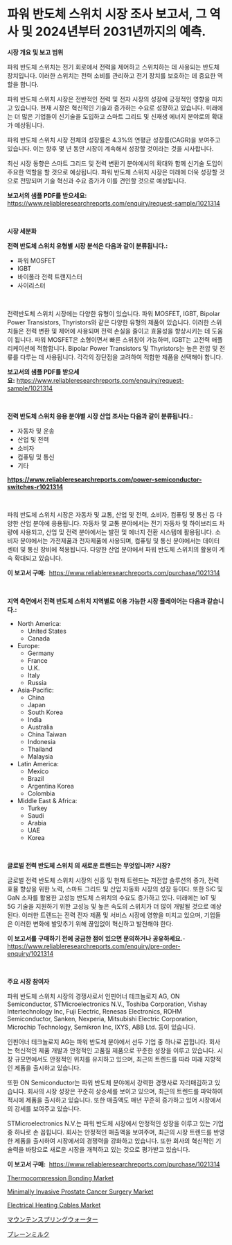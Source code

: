 <p><h1>파워 반도체 스위치 시장 조사 보고서, 그 역사 및 2024년부터 2031년까지의 예측.</h1></p><p><strong>시장 개요 및 보고 범위</strong></p>
<p><p>파워 반도체 스위치는 전기 회로에서 전력을 제어하고 스위치하는 데 사용되는 반도체 장치입니다. 이러한 스위치는 전력 소비를 관리하고 전기 장치를 보호하는 데 중요한 역할을 합니다.</p><p>파워 반도체 스위치 시장은 전반적인 전력 및 전자 시장의 성장에 긍정적인 영향을 미치고 있습니다. 현재 시장은 혁신적인 기술과 증가하는 수요로 성장하고 있습니다. 미래에는 더 많은 기업들이 신기술을 도입하고 스마트 그리드 및 신재생 에너지 분야로의 확대가 예상됩니다.</p><p>파워 반도체 스위치 시장 전체의 성장률은 4.3%의 연평균 성장률(CAGR)을 보여주고 있습니다. 이는 향후 몇 년 동안 시장이 계속해서 성장할 것이라는 것을 시사합니다.</p><p>최신 시장 동향은 스마트 그리드 및 전력 변환기 분야에서의 확대와 함께 신기술 도입이 주요한 역할을 할 것으로 예상됩니다. 파워 반도체 스위치 시장은 미래에 더욱 성장할 것으로 전망되며 기술 혁신과 수요 증가가 이를 견인할 것으로 예상됩니다.</p></p>
<p><strong>보고서의 샘플 PDF를 받으세요:</strong> <a href="https://www.reliableresearchreports.com/enquiry/request-sample/1021314">https://www.reliableresearchreports.com/enquiry/request-sample/1021314</a></p>
<p>&nbsp;</p>
<p><strong>시장 세분화</strong></p>
<p><strong>전력 반도체 스위치 유형별 시장 분석은 다음과 같이 분류됩니다.:</strong></p>
<p><ul><li>파워 MOSFET</li><li>IGBT</li><li>바이폴라 전력 트랜지스터</li><li>사이리스터</li></ul></p>
<p>&nbsp;</p>
<p><p>전력반도체 스위치 시장에는 다양한 유형이 있습니다. 파워 MOSFET, IGBT, Bipolar Power Transistors, Thyristors와 같은 다양한 유형의 제품이 있습니다. 이러한 스위치들은 전력 변환 및 제어에 사용되며 전력 손실을 줄이고 효율성을 향상시키는 데 도움이 됩니다. 파워 MOSFET은 소형이면서 빠른 스위칭이 가능하며, IGBT는 고전력 애플리케이션에 적합합니다. Bipolar Power Transistors 및 Thyristors는 높은 전압 및 전류를 다루는 데 사용됩니다. 각각의 장단점을 고려하여 적합한 제품을 선택해야 합니다.</p></p>
<p><strong>보고서의 샘플 PDF를 받으세요:</strong>&nbsp;<a href="https://www.reliableresearchreports.com/enquiry/request-sample/1021314">https://www.reliableresearchreports.com/enquiry/request-sample/1021314</a></p>
<p>&nbsp;</p>
<p><strong> 전력 반도체 스위치 응용 분야별 시장 산업 조사는 다음과 같이 분류됩니다.:</strong></p>
<p><ul><li>자동차 및 운송</li><li>산업 및 전력</li><li>소비자</li><li>컴퓨팅 및 통신</li><li>기타</li></ul></p>
<p><strong><a href="https://www.reliableresearchreports.com/power-semiconductor-switches-r1021314">https://www.reliableresearchreports.com/power-semiconductor-switches-r1021314</a></strong></p>
<p>&nbsp;</p>
<p><p>파워 반도체 스위치 시장은 자동차 및 교통, 산업 및 전력, 소비자, 컴퓨팅 및 통신 등 다양한 산업 분야에 응용됩니다. 자동차 및 교통 분야에서는 전기 자동차 및 하이브리드 차량에 사용되고, 산업 및 전력 분야에서는 발전 및 에너지 전환 시스템에 활용됩니다. 소비자 분야에서는 가전제품과 전자제품에 사용되며, 컴퓨팅 및 통신 분야에서는 데이터 센터 및 통신 장비에 적용됩니다. 다양한 산업 분야에서 파워 반도체 스위치의 활용이 계속 확대되고 있습니다.</p></p>
<p><strong>이 보고서 구매:</strong>&nbsp; <a href="https://www.reliableresearchreports.com/purchase/1021314">https://www.reliableresearchreports.com/purchase/1021314</a></p>
<p>&nbsp;</p>
<p><strong>지역 측면에서 전력 반도체 스위치 지역별로 이용 가능한 시장 플레이어는 다음과 같습니다.:</strong></p>
<p><ul>
    <li>
        North America:
        <ul>
            <li>United States</li>
            <li>Canada</li>
        </ul>
    </li>
    <li>
        Europe:
        <ul>
            <li>Germany</li>
            <li>France</li>
            <li>U.K.</li>
            <li>Italy</li>
            <li>Russia</li>
        </ul>
    </li>
    <li>
        Asia-Pacific:
        <ul>
            <li>China</li>
            <li>Japan</li>
            <li>South Korea</li>
            <li>India</li>
            <li>Australia</li>
            <li>China Taiwan</li>
            <li>Indonesia</li>
            <li>Thailand</li>
            <li>Malaysia</li>
        </ul>
    </li>
    <li>
        Latin America:
        <ul>
            <li>Mexico</li>
            <li>Brazil</li>
            <li>Argentina Korea</li>
            <li>Colombia</li>
        </ul>
    </li>
    <li>
        Middle East & Africa:
        <ul>
            <li>Turkey</li>
            <li>Saudi</li>
            <li>Arabia</li>
            <li>UAE</li>
            <li>Korea</li>
        </ul>
    </li>
    </ul></p>
<p>&nbsp;</p>
<p><strong>글로벌 전력 반도체 스위치 의 새로운 트렌드는 무엇입니까? 시장?</strong></p>
<p><p>글로벌 전력 반도체 스위치 시장의 신흥 및 현재 트렌드는 저전압 솔루션의 증가, 전력 효율 향상을 위한 노력, 스마트 그리드 및 산업 자동화 시장의 성장 등이다. 또한 SiC 및 GaN 소자를 활용한 고성능 반도체 스위치의 수요도 증가하고 있다. 미래에는 IoT 및 5G 기술을 지원하기 위한 고성능 및 높은 속도의 스위치가 더 많이 개발될 것으로 예상된다. 이러한 트렌드는 전력 전자 제품 및 서비스 시장에 영향을 미치고 있으며, 기업들은 이러한 변화에 발맞추기 위해 끊임없이 혁신하고 발전해야 한다.</p></p>
<p><strong>이 보고서를 구매하기 전에 궁금한 점이 있으면 문의하거나 공유하세요.</strong>- <a href="https://www.reliableresearchreports.com/enquiry/pre-order-enquiry/1021314">https://www.reliableresearchreports.com/enquiry/pre-order-enquiry/1021314</a></p>
<p>&nbsp;</p>
<p><strong>주요 시장 참여자</strong></p>
<p><p>파워 반도체 스위치 시장의 경쟁사로서 인핀어너 테크놀로지 AG, ON Semiconductor, STMicroelectronics N.V., Toshiba Corporation, Vishay Intertechnology Inc, Fuji Electric, Renesas Electronics, ROHM Semiconductor, Sanken, Nexperia, Mitsubishi Electric Corporation, Microchip Technology, Semikron Inc, IXYS, ABB Ltd. 등이 있습니다. </p><p>인핀어너 테크놀로지 AG는 파워 반도체 분야에서 선두 기업 중 하나로 꼽힙니다. 회사는 혁신적인 제품 개발과 안정적인 고품질 제품으로 꾸준한 성장을 이루고 있습니다. 시장 규모면에서도 안정적인 위치를 유지하고 있으며, 최근의 트렌드를 따라 미래 지향적인 제품을 출시하고 있습니다.</p><p>또한 ON Semiconductor는 파워 반도체 분야에서 강력한 경쟁사로 자리매김하고 있습니다. 회사의 시장 성장은 꾸준히 상승세를 보이고 있으며, 최근의 트렌드를 파악하여 적시에 제품을 출시하고 있습니다. 또한 매출액도 매년 꾸준히 증가하고 있어 시장에서의 강세를 보여주고 있습니다.</p><p>STMicroelectronics N.V.는 파워 반도체 시장에서 안정적인 성장을 이루고 있는 기업 중 하나로 손 꼽힙니다. 회사는 안정적인 매출액을 보여주며, 최근의 시장 트렌드를 반영한 제품을 출시하여 시장에서의 경쟁력을 강화하고 있습니다. 또한 회사의 혁신적인 기술력을 바탕으로 새로운 시장을 개척하고 있는 것으로 평가받고 있습니다.</p></p>
<p><strong>이 보고서 구매:</strong>&nbsp;&nbsp;<a href="https://www.reliableresearchreports.com/purchase/1021314">https://www.reliableresearchreports.com/purchase/1021314</a></p>
<p><p><a href="https://github.com/khayangel/Market-Research-Report-List-3/blob/main/thermocompression-bonding-market.md">Thermocompression Bonding Market</a></p><p><a href="https://carnation-joke-41f.notion.site/Minimally-Invasive-Prostate-Cancer-Surgery-Market-Insights-into-Market-CAGR-Market-Trends-and-Gro-e27a2340724144da858c22d746211136">Minimally Invasive Prostate Cancer Surgery Market</a></p><p><a href="https://issuu.com/reportprime-2/docs/electrical-heating-cables-market-size-2030.pptx">Electrical Heating Cables Market</a></p><p><a href="https://github.com/gfggqjbfys368009/Market-Research-Report-List-1/blob/main/103970031604.md">マウンテンスプリングウォーター</a></p><p><a href="https://github.com/qwpelcjko9242629/Market-Research-Report-List-1/blob/main/909820431603.md">プレーンミルク</a></p></p>